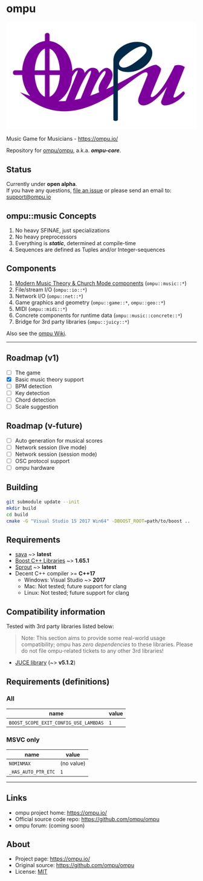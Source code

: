 # ompu

![ompu](https://github.com/ompu/ompu-org-assets/raw/master/img/ompu-org/ompu-logo-2x-trans.png)

Music Game for Musicians - https://ompu.io/

Repository for [ompu/ompu](https://github.com/ompu/ompu), a.k.a. __*ompu-core*__.


## Status

Currently under **open alpha**.  
If you have any questions, [file an issue](https://github.com/ompu/ompu/issues) or please send an email to: support@ompu.io


## ompu::music Concepts

1. No heavy SFINAE, just specializations
2. No heavy preprocessors
3. Everything is __*static*__, determined at compile-time
4. Sequences are defined as Tuples and/or Integer-sequences


## Components

1. [Modern Music Theory & Church Mode components](https://github.com/ompu/ompu/wiki/Component-(Music)) (`ompu::music::*`)
2. File/stream I/O (`ompu::io::*`)
3. Network I/O (`ompu::net::*`)
4. Game graphics and geometry (`ompu::game::*`, `ompu::geo::*`)
5. MIDI (`ompu::midi::*`)
6. Concrete components for runtime data (`ompu::music::concrete::*`)
7. Bridge for 3rd party libraries (`ompu::juicy::*`)

Also see the [ompu Wiki](https://github.com/ompu/ompu/wiki).

---

## Roadmap (v1)

- [ ] The game
- [x] Basic music theory support
- [ ] BPM detection
- [ ] Key detection
- [ ] Chord detection
- [ ] Scale suggestion

## Roadmap (v-future)

- [ ] Auto generation for musical scores
- [ ] Network session (live mode)
- [ ] Network session (session mode)
- [ ] OSC protocol support
- [ ] ompu hardware

## Building

```bash
git submodule update --init
mkdir build
cd build
cmake -G "Visual Studio 15 2017 Win64" -DBOOST_ROOT=path/to/boost ..
```

## Requirements

- [saya](https://github.com/saya-io/saya) ~> __latest__
- [Boost C++ Libraries](http://www.boost.org/) ~> __1.65.1__
- [Sprout](https://github.com/bolero-MURAKAMI/Sprout) ~> __latest__
- Decent C++ compiler >= __C++17__
  - Windows: Visual Studio ~> __2017__
  - Mac: Not tested; future support for clang
  - Linux: Not tested; future support for clang


## Compatibility information

Tested with 3rd party libraries listed below:

> Note: This section aims to provide some real-world usage compatibility;
> ompu has *zero dependencies* to these libraries.
> Please do not file ompu-related tickets to any other 3rd libraries!

- [JUCE library](https://www.juce.com/) (~> __v5.1.2__)


## Requirements (definitions)

### All

|name|value|
|---|---|
|`BOOST_SCOPE_EXIT_CONFIG_USE_LAMBDAS`|`1`|

### MSVC only

|name|value|
|---|---|
|`NOMINMAX`|(no value)|
|`_HAS_AUTO_PTR_ETC`|`1`|

---

## Links

- ompu project home: https://ompu.io/
- Official source code repo: https://github.com/ompu/ompu
- ompu forum: (coming soon)

## About

- Project page: https://ompu.io/
- Original source: https://github.com/ompu/ompu
- License: [MIT](LICENSE)
